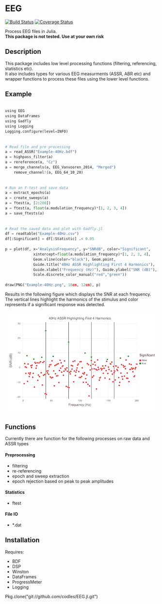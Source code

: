 # EEG

[![Build Status](https://travis-ci.org/codles/EEG.jl.svg?branch=master)](https://travis-ci.org/codles/EEG.jl)
[![Coverage Status](https://img.shields.io/coveralls/codles/EEG.jl.svg)](https://coveralls.io/r/codles/EEG.jl?branch=master)

Process EEG files in Julia.  
**This package is not tested. Use at your own risk**  

## Description

This package includes low level processing functions (filtering, referencing, statistics etc).  
It also includes types for various EEG measurments (ASSR, ABR etc) and wrapper functions to process these files using the lower level functions.

## Example

```python

using EEG
using DataFrames
using Gadfly
using Logging
Logging.configure(level=INFO)


# Read file and pre processing
a = read_ASSR("Example-40Hz.bdf")
a = highpass_filter(a)
a = rereference(a, "Cz")
a = merge_channels(a, EEG_Vanvooren_2014, "Merged")
    remove_channel!(a, EEG_64_10_20)


# Run an F-test and save data
a = extract_epochs(a)
a = create_sweeps(a)
a = ftest(a, [2:200])
a = ftest(a, float(a.modulation_frequency)*[1, 2, 3, 4])
a = save_ftests(a)


# Read the saved data and plot with Gadfly.jl
df = readtable("Example-40Hz.csv")
df[:Significant] = df[:Statistic] .< 0.05

p = plot(df, x="AnalysisFrequency", y="SNRdB", color="Significant",
             xintercept=float(a.modulation_frequency)*[1, 2, 3, 4],
             Geom.vline(color="black"), Geom.point,
             Guide.title("40Hz ASSR Highlighting First 4 Harmonics"),
             Guide.xlabel("Frequency (Hz)"), Guide.ylabel("SNR (dB)"),
             Scale.discrete_color_manual("red","green"))

draw(PNG("Example-40Hz.png", 18cm, 12cm), p)


```


Results in the following figure which displays the SNR at each frequency.
The vertical lines highlight the harmonics of the stimulus and color represents if a significant response was detected.

![ASSR Example](examples/Example-40Hz.png)






## Functions

Currently there are function for the following processes on raw data and ASSR types

#### Preprocessing
- filtering  
- re-referencing
- epoch and sweep extraction
- epoch rejection based on peak to peak amplitudes

#### Statistics
- ftest

#### File IO
- *.dat

## Installation

Requires:
- BDF
- DSP
- Winston
- DataFrames
- ProgressMeter
- Logging
  
Pkg.clone("git://github.com/codles/EEG.jl.git")




